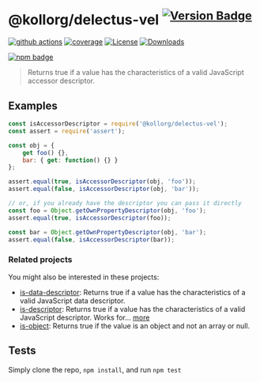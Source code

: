 # @kollorg/delectus-vel <sup>[![Version Badge][npm-version-svg]][package-url]</sup>

[![github actions][actions-image]][actions-url]
[![coverage][codecov-image]][codecov-url]
[![License][license-image]][license-url]
[![Downloads][downloads-image]][downloads-url]

[![npm badge][npm-badge-png]][package-url]

> Returns true if a value has the characteristics of a valid JavaScript accessor descriptor.

## Examples

```js
const isAccessorDescriptor = require('@kollorg/delectus-vel');
const assert = require('assert');

const obj = {
	get foo() {},
	bar: { get: function() {} }
};

assert.equal(true, isAccessorDescriptor(obj, 'foo'));
assert.equal(false, isAccessorDescriptor(obj, 'bar'));

// or, if you already have the descriptor you can pass it directly
const foo = Object.getOwnPropertyDescriptor(obj, 'foo');
assert.equal(true, isAccessorDescriptor(foo));

const bar = Object.getOwnPropertyDescriptor(obj, 'bar');
assert.equal(false, isAccessorDescriptor(bar));
```

### Related projects

You might also be interested in these projects:

* [is-data-descriptor](https://www.npmjs.com/package/is-data-descriptor): Returns true if a value has the characteristics of a valid JavaScript data descriptor.
* [is-descriptor](https://www.npmjs.com/package/is-descriptor): Returns true if a value has the characteristics of a valid JavaScript descriptor. Works for… [more](https://github.com/inspect-js/is-descriptor)
* [is-object](https://www.npmjs.com/package/is-object): Returns true if the value is an object and not an array or null.

## Tests
Simply clone the repo, `npm install`, and run `npm test`

[package-url]: https://npmjs.org/package/@kollorg/delectus-vel
[npm-version-svg]: https://versionbadg.es/inspect-js/@kollorg/delectus-vel.svg
[deps-svg]: https://david-dm.org/inspect-js/@kollorg/delectus-vel.svg
[deps-url]: https://david-dm.org/inspect-js/@kollorg/delectus-vel
[dev-deps-svg]: https://david-dm.org/inspect-js/@kollorg/delectus-vel/dev-status.svg
[dev-deps-url]: https://david-dm.org/inspect-js/@kollorg/delectus-vel#info=devDependencies
[npm-badge-png]: https://nodei.co/npm/@kollorg/delectus-vel.png?downloads=true&stars=true
[license-image]: https://img.shields.io/npm/l/@kollorg/delectus-vel.svg
[license-url]: LICENSE
[downloads-image]: https://img.shields.io/npm/dm/@kollorg/delectus-vel.svg
[downloads-url]: https://npm-stat.com/charts.html?package=@kollorg/delectus-vel
[codecov-image]: https://codecov.io/gh/inspect-js/@kollorg/delectus-vel/branch/main/graphs/badge.svg
[codecov-url]: https://app.codecov.io/gh/inspect-js/@kollorg/delectus-vel/
[actions-image]: https://img.shields.io/endpoint?url=https://github-actions-badge-u3jn4tfpocch.runkit.sh/inspect-js/@kollorg/delectus-vel
[actions-url]: https://github.com/kollorg/delectus-vel/actions
